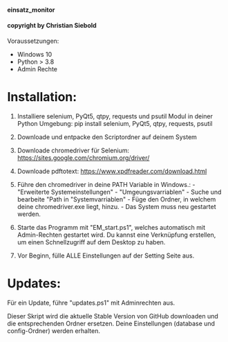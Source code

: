 #### einsatz_monitor
#### copyright by Christian Siebold

Voraussetzungen:
- Windows 10
- Python > 3.8
- Admin Rechte

# Installation:
1)  Installiere selenium, PyQt5, qtpy, requests und psutil Modul in deiner Python Umgebung:
pip install selenium, PyQt5, qtpy, requests, psutil

2) Downloade und entpacke den Scriptordner auf deinem System
    
3) Downloade chromedriver für Selenium: https://sites.google.com/chromium.org/driver/

4) Downloade pdftotext: https://www.xpdfreader.com/download.html

5) Führe den chromedriver in deine PATH Variable in Windows.:
        - "Erweiterte Systemeinstellungen"
        - "Umgeungsvarriablen"
        - Suche und bearbeite "Path in "Systemvarriablen"
        - Füge den Ordner, in welchem deine chromedriver.exe liegt, hinzu.
        - Das System muss neu gestartet werden.
   
6) Starte das Programm mit "EM_start.ps1", welches automatisch mit Admin-Rechten gestartet wird. Du kannst eine Verknüpfung erstellen, um einen Schnellzugriff auf dem Desktop zu haben.
   
7) Vor Beginn, fülle ALLE Einstellungen auf der Setting Seite aus.


# Updates:
Für ein Update, führe "updates.ps1" mit Adminrechten aus.

Dieser Skript wird die aktuelle Stable Version von GitHub downloaden und die entsprechenden Ordner ersetzen. 
Deine Einstellungen (database und config-Ordner) werden erhalten.
